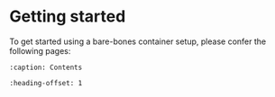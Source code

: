 # Getting started

To get started using a bare-bones container setup, please confer the following pages: 

```{toctree}
:caption: Contents
```
```{include} ../../docs/containers/hello.md
:heading-offset: 1
```